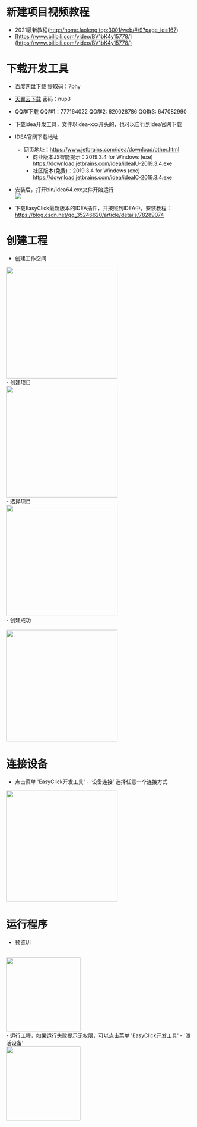 # 新建项目视频教程
- 2021最新教程(http://home.laoleng.top:3001/web/#/9?page_id=167)
- [https://www.bilibili.com/video/BV1bK4y15778/](https://www.bilibili.com/video/BV1bK4y15778/)


# 下载开发工具
- [百度网盘下载](https://pan.baidu.com/s/124sTYQAZkedgfnTv3iFTZg) 提取码：7bhy
- [天翼云下载](https://cloud.189.cn/t/UbAjqanEzeMz) 密码：nup3
- QQ群下载 QQ群1：777164022  QQ群2: 620028786 QQ群3: 647082990

- 下载idea开发工具，文件以idea-xxx开头的，也可以自行到idea官网下载

- IDEA官网下载地址
    - 网页地址：https://www.jetbrains.com/idea/download/other.html
        - 商业版本JS智能提示：2019.3.4 for Windows (exe) https://download.jetbrains.com/idea/ideaIU-2019.3.4.exe
        - 社区版本(免费)：2019.3.4 for Windows (exe) https://download.jetbrains.com/idea/ideaIC-2019.3.4.exe
    
- 安装后，打开bin/idea64.exe文件开始运行
    <br/>
    <img src='/iosimg/getstart-1.jpg'/>
    
- 下载EasyClick最新版本的IDEA插件，并按照到IDEA中，安装教程：https://blog.csdn.net/qq_35246620/article/details/78289074

# 创建工程
- 创建工作空间<br/>
<img src='/iosimg/getstart-2.png' width='300'/>
<br/>
- 创建项目<br/>
<img src='/iosimg/getstart-3.png' width='300' />
<br/>
- 选择项目<br/>
<img src='/iosimg/getstart-4.png' width='300' />
<br/>
- 创建成功<br/>
<br/>
<img src='/iosimg/new-project.png' width='300' />


# 连接设备
- 点击菜单 'EasyClick开发工具' - '设备连接' 选择任意一个连接方式
<img src='/iosimg/getstart-5.jpg' width='300'/>

# 运行程序
- 预览UI
<br/>
<img src='/iosimg/getstart-6.jpg' width='200'/>
<br/>
- 运行工程，如果运行失败提示无权限，可以点击菜单 'EasyClick开发工具' - '激活设备'
<br/>
<img src='/iosimg/getstart-7.jpg' width='200'/>
